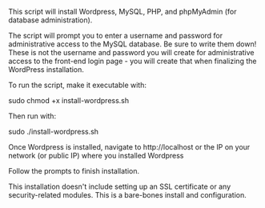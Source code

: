 This script will install Wordpress, MySQL, PHP, and phpMyAdmin (for database administration).

The script will prompt you to enter a username and password for administrative access to the MySQL database. Be sure to write them down! These is not the username and password you will create for administrative access to the front-end login page - you will create that when finalizing the WordPress installation. 

To run the script, make it executable with:

sudo chmod +x install-wordpress.sh

Then run with:

sudo ./install-wordpress.sh

Once Wordpress is installed, navigate to http://localhost or the IP on your network (or public IP) where you installed Wordpress

Follow the prompts to finish installation. 

This installation doesn't include setting up an SSL certificate or any security-related modules. This is a bare-bones
install and configuration.
